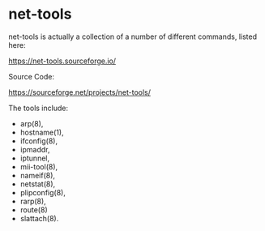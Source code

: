 # net-tools

net-tools is actually a collection of a number of different commands, listed here:

https://net-tools.sourceforge.io/

Source Code:

https://sourceforge.net/projects/net-tools/

The tools include:

* arp(8), 
* hostname(1), 
* ifconfig(8), 
* ipmaddr, 
* iptunnel, 
* mii-tool(8), 
* nameif(8), 
* netstat(8), 
* plipconfig(8), 
* rarp(8), 
* route(8)
* slattach(8).
